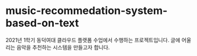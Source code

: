 # music-recommedation-system-based-on-text
2021년 1학기 동덕여대 클라우드 플랫폼 수업에서 수행하는 프로젝트입니다. 글에 어울리는 음악을 추천하는 시스템을 만들고자 합니다.
